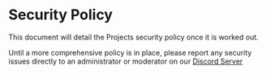 # Security Policy

This document will detail the Projects security policy once it is worked out.

Until a more comprehensive policy is in place, please report any security issues directly to an administrator or moderator on our [Discord Server](https://discord.gg/NdsmFBdJ)